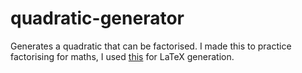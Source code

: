 # quadratic-generator
Generates a quadratic that can be factorised.
I made this to practice factorising for maths, I used [this](https://www.codecogs.com/latex/eqneditor.php) for LaTeX generation.
